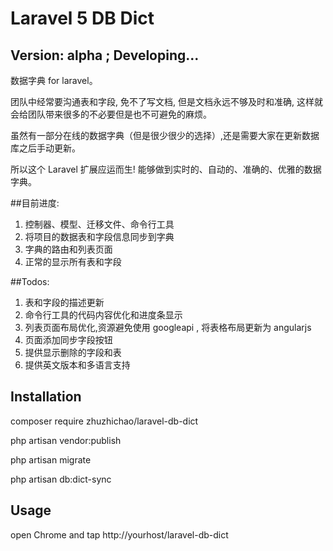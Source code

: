 Laravel 5 DB Dict
======================

Version: alpha ; Developing...
----
数据字典 for laravel。

团队中经常要沟通表和字段, 免不了写文档, 但是文档永远不够及时和准确, 这样就会给团队带来很多的不必要但是也不可避免的麻烦。

虽然有一部分在线的数据字典（但是很少很少的选择）,还是需要大家在更新数据库之后手动更新。

所以这个 Laravel 扩展应运而生! 能够做到实时的、自动的、准确的、优雅的数据字典。

##目前进度:

1. 控制器、模型、迁移文件、命令行工具
2. 将项目的数据表和字段信息同步到字典
3. 字典的路由和列表页面
4. 正常的显示所有表和字段

##Todos:

1. 表和字段的描述更新
2. 命令行工具的代码内容优化和进度条显示
3. 列表页面布局优化,资源避免使用 googleapi , 将表格布局更新为 angularjs
4. 页面添加同步字段按钮
5. 提供显示删除的字段和表
6. 提供英文版本和多语言支持

## Installation
composer require zhuzhichao/laravel-db-dict

php artisan vendor:publish

php artisan migrate

php artisan db:dict-sync

## Usage
open Chrome and tap http://yourhost/laravel-db-dict